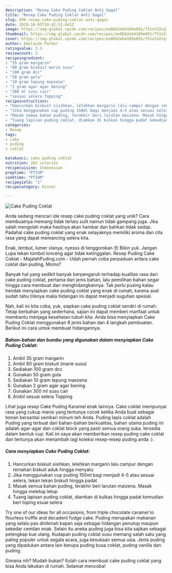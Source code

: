 ```yaml
---
description: "Resep Cake Puding Coklat Anti Gagal"
title: "Resep Cake Puding Coklat Anti Gagal"
slug: 996-resep-cake-puding-coklat-anti-gagal
date: 2020-10-05T10:42:53.641Z
image: https://img-global.cpcdn.com/recipes/ee8bb2eb4189e891/751x532cq70/cake-puding-coklat-foto-resep-utama.jpg
thumbnail: https://img-global.cpcdn.com/recipes/ee8bb2eb4189e891/751x532cq70/cake-puding-coklat-foto-resep-utama.jpg
cover: https://img-global.cpcdn.com/recipes/ee8bb2eb4189e891/751x532cq70/cake-puding-coklat-foto-resep-utama.jpg
author: Adelaide Parker
ratingvalue: 3.3
reviewcount: 3
recipeingredient:
- "35 gram margarin"
- "80 gram biskuit marie susu"
- "100 gram dcc"
- "50 gram gula"
- "10 gram tepung maezena"
- "2 gram agar agar bening"
- "300 ml susu cair"
- "sesuai selera Topping"
recipeinstructions:
- "Hancurkan biskuit sisihkan, lelehkan margarin lalu campur dengan remahan biskuit aduk hingga menyatu"
- "Jika menggunakan cup puding 150ml bagi menjadi 4-5 atau sesuai selera, tekan tekan biskuit hingga padat"
- "Masak semua bahan puding, terakhir beri larutan maizena. Masak hingga meletup letup"
- "Tuang lapisan puding coklat, diamkan di kulkas hingga padat kemudian beri toping esuai selera"
categories:
- Resep
tags:
- cake
- puding
- coklat

katakunci: cake puding coklat 
nutrition: 262 calories
recipecuisine: Indonesian
preptime: "PT15M"
cooktime: "PT34M"
recipeyield: "1"
recipecategory: Dinner

---
```



![Cake Puding Coklat](https://img-global.cpcdn.com/recipes/ee8bb2eb4189e891/751x532cq70/cake-puding-coklat-foto-resep-utama.jpg)

Anda sedang mencari ide resep cake puding coklat yang unik? Cara membuatnya memang tidak terlalu sulit namun tidak gampang juga. Jika salah mengolah maka hasilnya akan hambar dan bahkan tidak sedap. Padahal cake puding coklat yang enak selayaknya memiliki aroma dan cita rasa yang dapat memancing selera kita.

Enak, lembut, lumer vlanya, nyesss di tenggorokan 😍 Bikin yuk. Jangan Lupa tekan tombol lonceng agar tidak ketinggalan. Resep Puding Cake Coklat - MajalahPuding.com - Udah pernah coba perpaduan antara cake coklat dan puding, Moms?

Banyak hal yang sedikit banyak berpengaruh terhadap kualitas rasa dari cake puding coklat, pertama dari jenis bahan, lalu pemilihan bahan segar hingga cara membuat dan menghidangkannya. Tak perlu pusing kalau hendak menyiapkan cake puding coklat yang enak di rumah, karena asal sudah tahu triknya maka hidangan ini dapat menjadi suguhan spesial.


Nah, kali ini kita coba, yuk, siapkan cake puding coklat sendiri di rumah. Tetap berbahan yang sederhana, sajian ini dapat memberi manfaat untuk membantu menjaga kesehatan tubuh kita. Anda bisa menyiapkan Cake Puding Coklat menggunakan 8 jenis bahan dan 4 langkah pembuatan. Berikut ini cara untuk membuat hidangannya.

<!--inarticleads1-->

##### Bahan-bahan dan bumbu yang digunakan dalam menyiapkan Cake Puding Coklat:

1. Ambil 35 gram margarin
1. Ambil 80 gram biskuit (marie susu)
1. Sediakan 100 gram dcc
1. Gunakan 50 gram gula
1. Sediakan 10 gram tepung maezena
1. Gunakan 2 gram agar agar bening
1. Gunakan 300 ml susu cair
1. Ambil sesuai selera Topping


Lihat juga resep Cake Puding Karamel enak lainnya. Cake coklat mempunyai rasa yang cukup manis yang tentunya cocok ketika Anda buat sebagai teman bersantai sembari minum teh Anda. Puding lapis coklat adalah Puding yang terbuat dari bahan-bahan berkualitas, bahan utama puding ini adalah agar-agar dan coklat block yang pasti semua orang suka. tersedia dalam bentuk cup. Kali ini saya akan memberikan resep puding cake coklat dan tentunya akan menambah lagi koleksi resep-resep puding anda :). 

<!--inarticleads2-->

##### Cara menyiapkan Cake Puding Coklat:

1. Hancurkan biskuit sisihkan, lelehkan margarin lalu campur dengan remahan biskuit aduk hingga menyatu
1. Jika menggunakan cup puding 150ml bagi menjadi 4-5 atau sesuai selera, tekan tekan biskuit hingga padat
1. Masak semua bahan puding, terakhir beri larutan maizena. Masak hingga meletup letup
1. Tuang lapisan puding coklat, diamkan di kulkas hingga padat kemudian beri toping esuai selera


Try one of our ideas for all occasions, from triple chocolate caramel to flourless truffle and decadent fudge cake. Puding merupakan makanan yang selalu pas dinikmati kapan saja sebagai hidangan penutup maupun sekedar cemilan enak. Selain itu aneka puding juga bisa kita sajikan sebagai pelengkap kue ulang. Kudapan puding coklat susu memang salah satu yang paling populer untuk segala acara, juga kesukaan semua usia. Jenis puding yang dipadukan antara lain berupa puding busa coklat, puding vanilla dan puding. 

Gimana nih? Mudah bukan? Itulah cara membuat cake puding coklat yang bisa Anda lakukan di rumah. Selamat mencoba!
